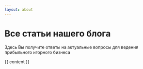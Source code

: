 ```yaml
---
layout: about
---
```


# Все статьи нашего блога

Здесь Вы получите ответы на актуальные вопросы для ведения прибыльного игорного бизнеса

 <div class="container">
        <div class="cont-des">
        	
{{ content }}

</div>
</div>